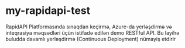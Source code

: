 # my-rapidapi-test
RapidAPI Platformasında sınaqdan keçirmə, Azure-da yerləşdirmə və inteqrasiya məqsədləri üçün istifadə edilən demo RESTful API. Bu layihə buludda davamlı yerləşdirmə (Continuous Deployment) nümayiş etdirir

